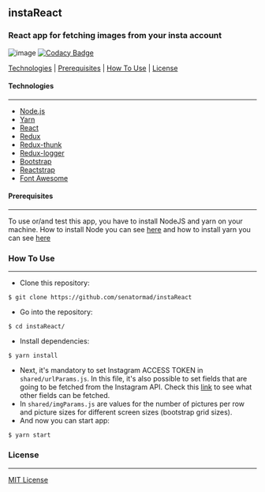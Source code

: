 ## instaReact
### React app for fetching images from your insta account

![image](https://user-images.githubusercontent.com/19698444/72934891-b6bbb400-3d64-11ea-893e-6b9b4311ccc0.png) [![Codacy Badge](https://api.codacy.com/project/badge/Grade/1a6d87ea69c54d8da23e5bfee0d8bcdd)](https://app.codacy.com/manual/senator.mad/instaReact?utm_source=github.com&utm_medium=referral&utm_content=senatormad/instaReact&utm_campaign=Badge_Grade_Dashboard)

[Technologies](#technologies) | [Prerequisites](#prerequisites) | [How To Use](#how-to-use) | [License](#license)

#### Technologies
___
*   [Node.js](https://nodejs.org/)
*   [Yarn](https://yarnpkg.com/)
*   [React](https://reactjs.org/)
*   [Redux](https://redux.js.org/)
*   [Redux-thunk](https://github.com/reduxjs/redux-thunk)
*   [Redux-logger](https://github.com/LogRocket/redux-logger)
*   [Bootstrap](https://getbootstrap.com/)
*   [Reactstrap](https://reactstrap.github.io/)
*   [Font Awesome](https://fontawesome.com/)

#### Prerequisites
___
To use or/and test this app, you have to install NodeJS and yarn on your machine. How to install Node you can see [here](https://nodejs.org/en/download/package-manager/) and how to install yarn you can see [here](https://yarnpkg.com/en/docs/install)

### How To Use
___

*   Clone this repository:
```shell
$ git clone https://github.com/senatormad/instaReact
```
*   Go into the repository:
```shell
$ cd instaReact/
```
*   Install dependencies:
```shell
$ yarn install
```
*   Next, it's mandatory to set Instagram ACCESS TOKEN in `shared/urlParams.js`. In this file, it's also possible to set fields that are going to be fetched from the Instagram API. Check this [link](https://developers.facebook.com/docs/instagram-api/reference/media/) to see what other fields can be fetched.
*   In `shared/imgParams.js` are values for the number of pictures per row and picture sizes for different screen sizes (bootstrap grid sizes).
*   And now you can start app:
```shell
$ yarn start
```

### License
___
[MIT License](https://github.com/senatormad/instaReact/blob/master/LICENSE)